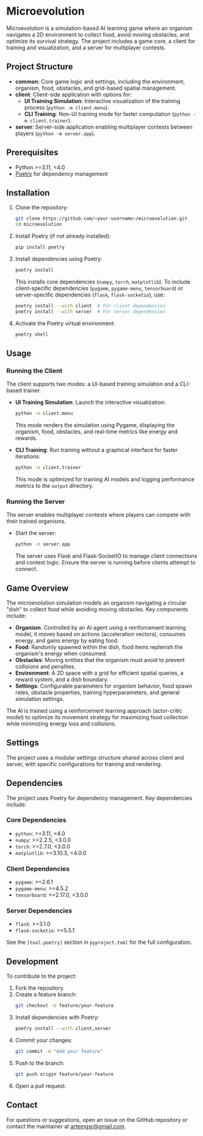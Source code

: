 # Microevolution

Microevolution is a simulation-based AI learning game where an organism navigates a 2D environment to collect food, avoid moving obstacles, and optimize its survival strategy. The project includes a game core, a client for training and visualization, and a server for multiplayer contests.

## Project Structure

- **common**: Core game logic and settings, including the environment, organism, food, obstacles, and grid-based spatial management.
- **client**: Client-side application with options for:
  - **UI Training Simulation**: Interactive visualization of the training process (`python -m client.menu`).
  - **CLI Training**: Non-UI training mode for faster computation (`python -m client.trainer`).
- **server**: Server-side application enabling multiplayer contests between players (`python -m server.app`).

## Prerequisites

- Python >=3.11, <4.0
- [Poetry](https://python-poetry.org/) for dependency management

## Installation

1. Clone the repository:
   ```bash
   git clone https://github.com/<your-username>/microevolution.git
   cd microevolution
   ```

2. Install Poetry (if not already installed):
   ```bash
   pip install poetry
   ```

3. Install dependencies using Poetry:
   ```bash
   poetry install
   ```
   This installs core dependencies (`numpy`, `torch`, `matplotlib`). To include client-specific dependencies (`pygame`, `pygame-menu`, `tensorboard`) or server-specific dependencies (`flask`, `flask-socketio`), use:
   ```bash
   poetry install --with client  # For client dependencies
   poetry install --with server  # For server dependencies
   ```

4. Activate the Poetry virtual environment:
   ```bash
   poetry shell
   ```

## Usage

### Running the Client

The client supports two modes: a UI-based training simulation and a CLI-based trainer.

- **UI Training Simulation**:
  Launch the interactive visualization:
  ```bash
  python -m client.menu
  ```
  This mode renders the simulation using Pygame, displaying the organism, food, obstacles, and real-time metrics like energy and rewards.

- **CLI Training**:
  Run training without a graphical interface for faster iterations:
  ```bash
  python -m client.trainer
  ```
  This mode is optimized for training AI models and logging performance metrics to the `output` directory.

### Running the Server

The server enables multiplayer contests where players can compete with their trained organisms.

- Start the server:
  ```bash
  python -m server.app
  ```
  The server uses Flask and Flask-SocketIO to manage client connections and contest logic. Ensure the server is running before clients attempt to connect.

## Game Overview

The microevolution simulation models an organism navigating a circular "dish" to collect food while avoiding moving obstacles. Key components include:

- **Organism**: Controlled by an AI agent using a reinforcement learning model, it moves based on actions (acceleration vectors), consumes energy, and gains energy by eating food.
- **Food**: Randomly spawned within the dish, food items replenish the organism's energy when consumed.
- **Obstacles**: Moving entities that the organism must avoid to prevent collisions and penalties.
- **Environment**: A 2D space with a grid for efficient spatial queries, a reward system, and a dish boundary.
- **Settings**: Configurable parameters for organism behavior, food spawn rates, obstacle properties, training hyperparameters, and general simulation settings.

The AI is trained using a reinforcement learning approach (actor-critic model) to optimize its movement strategy for maximizing food collection while minimizing energy loss and collisions.

## Settings

The project uses a modular settings structure shared across client and server, with specific configurations for training and rendering.

## Dependencies

The project uses Poetry for dependency management. Key dependencies include:

### Core Dependencies
- `python`: >=3.11, <4.0
- `numpy`: >=2.2.5, <3.0.0
- `torch`: >=2.7.0, <3.0.0
- `matplotlib`: >=3.10.3, <4.0.0

### Client Dependencies
- `pygame`: >=2.6.1
- `pygame-menu`: >=4.5.2
- `tensorboard`: >=2.17.0, <3.0.0

### Server Dependencies
- `flask`: >=3.1.0
- `flask-socketio`: >=5.5.1

See the `[tool.poetry]` section in `pyproject.toml` for the full configuration.

## Development

To contribute to the project:

1. Fork the repository.
2. Create a feature branch:
   ```bash
   git checkout -b feature/your-feature
   ```
3. Install dependencies with Poetry:
   ```bash
   poetry install --with client,server
   ```
4. Commit your changes:
   ```bash
   git commit -m "Add your feature"
   ```
5. Push to the branch:
   ```bash
   git push origin feature/your-feature
   ```
6. Open a pull request.

## Contact

For questions or suggestions, open an issue on the GitHub repository or contact the maintainer at [artemgsr@gmail.com](mailto:artemgsr@gmail.com).